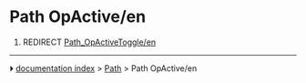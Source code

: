 # Path OpActive/en
1.  REDIRECT [Path_OpActiveToggle/en](Path_OpActiveToggle/en.md)



---
⏵ [documentation index](../README.md) > [Path](Path_Workbench.md) > Path OpActive/en

